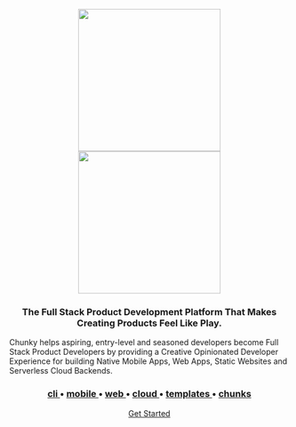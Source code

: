 <p align="center">
  <a href="https://github.com/react-chunky/react-chunky">
    <img height="256" src="https://raw.githubusercontent.com/react-chunky/react-chunky/master/assets/c-logo.gif">
    <br/>
    <img width="256" src="https://raw.githubusercontent.com/react-chunky/react-chunky/master/assets/c-logo-h.png">
  </a>

<h3 align="center"> 
The Full Stack Product Development Platform That Makes Creating Products Feel Like Play.  
</h3>
Chunky helps aspiring, entry-level and seasoned developers become Full Stack Product Developers by providing a Creative Opinionated Developer Experience for building Native Mobile Apps, Web Apps, Static Websites and Serverless Cloud Backends. 

<h3 align="center">
<a href="http://chunky.io/cli"> cli </a> •
<a href="http://chunky.io/mobile"> mobile </a> •
<a href="http://chunky.io/web"> web </a> •
<a href="http://chunky.io/cloud"> cloud </a> •
<a href="http://chunky.io/templates"> templates </a> •
<a href="http://chunky.io/chunks"> chunks </a>
</h3>

<p align="center">
<a href="http://chunky.io"> Get Started </a>
</p>
</p>
